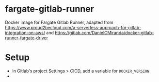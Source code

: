 # fargate-gitlab-runner

Docker image for Fargate Gitlab Runner, adapted from https://www.proud2becloud.com/a-serverless-approach-for-gitlab-integration-on-aws/ and https://gitlab.com/DanielCMiranda/docker-gitlab-runner-fargate-driver

# Setup
* In Gitlab's project [Settings > CICD](-/settings/ci_cd), add a variable for `DOCKER_VERSION`
* 